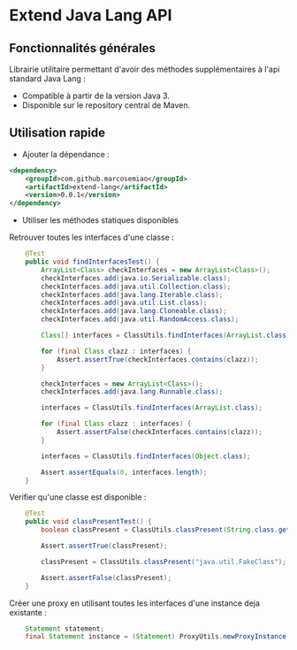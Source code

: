 # Extend Java Lang API

## Fonctionnalités générales
Librairie utilitaire permettant d'avoir des méthodes supplémentaires à l'api standard Java Lang :
- Compatible à partir de la version Java 3.
- Disponible sur le repository central de Maven.

## Utilisation rapide

- Ajouter la dépendance :
````xml
<dependency>
	<groupId>com.github.marcosemiao</groupId>
	<artifactId>extend-lang</artifactId>
	<version>0.0.1</version>
</dependency>
````
- Utiliser les méthodes statiques disponibles

Retrouver toutes les interfaces d'une classe :
````java
	@Test
	public void findInterfacesTest() {
		ArrayList<Class> checkInterfaces = new ArrayList<Class>();
		checkInterfaces.add(java.io.Serializable.class);
		checkInterfaces.add(java.util.Collection.class);
		checkInterfaces.add(java.lang.Iterable.class);
		checkInterfaces.add(java.util.List.class);
		checkInterfaces.add(java.lang.Cloneable.class);
		checkInterfaces.add(java.util.RandomAccess.class);

		Class[] interfaces = ClassUtils.findInterfaces(ArrayList.class);

		for (final Class clazz : interfaces) {
			Assert.assertTrue(checkInterfaces.contains(clazz));
		}

		checkInterfaces = new ArrayList<Class>();
		checkInterfaces.add(java.lang.Runnable.class);

		interfaces = ClassUtils.findInterfaces(ArrayList.class);

		for (final Class clazz : interfaces) {
			Assert.assertFalse(checkInterfaces.contains(clazz));
		}

		interfaces = ClassUtils.findInterfaces(Object.class);

		Assert.assertEquals(0, interfaces.length);
	}
````

Verifier qu'une classe est disponible :
````java
	@Test
	public void classPresentTest() {
		boolean classPresent = ClassUtils.classPresent(String.class.getName());

		Assert.assertTrue(classPresent);

		classPresent = ClassUtils.classPresent("java.util.FakeClass");

		Assert.assertFalse(classPresent);
	}
````

Créer une proxy en utilisant toutes les interfaces d'une instance deja existante :
````java
	Statement statement;
	final Statement instance = (Statement) ProxyUtils.newProxyInstance(statement, handler);
````
